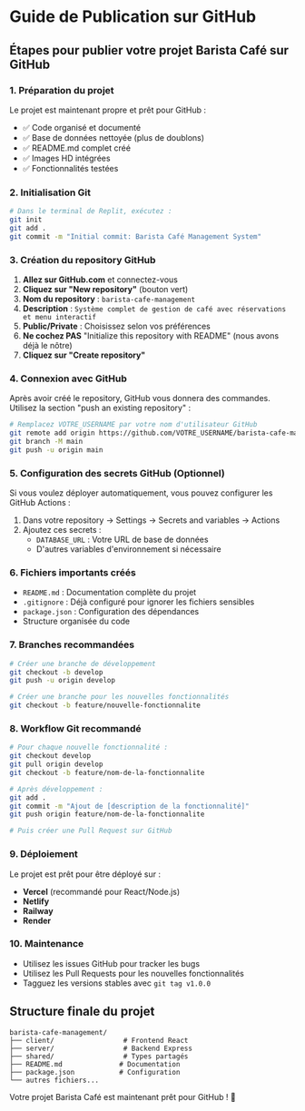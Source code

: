 # Guide de Publication sur GitHub

## Étapes pour publier votre projet Barista Café sur GitHub

### 1. Préparation du projet

Le projet est maintenant propre et prêt pour GitHub :
- ✅ Code organisé et documenté
- ✅ Base de données nettoyée (plus de doublons)
- ✅ README.md complet créé
- ✅ Images HD intégrées
- ✅ Fonctionnalités testées

### 2. Initialisation Git

```bash
# Dans le terminal de Replit, exécutez :
git init
git add .
git commit -m "Initial commit: Barista Café Management System"
```

### 3. Création du repository GitHub

1. **Allez sur GitHub.com** et connectez-vous
2. **Cliquez sur "New repository"** (bouton vert)
3. **Nom du repository** : `barista-cafe-management`
4. **Description** : `Système complet de gestion de café avec réservations et menu interactif`
5. **Public/Private** : Choisissez selon vos préférences
6. **Ne cochez PAS** "Initialize this repository with README" (nous avons déjà le nôtre)
7. **Cliquez sur "Create repository"**

### 4. Connexion avec GitHub

Après avoir créé le repository, GitHub vous donnera des commandes. Utilisez la section "push an existing repository" :

```bash
# Remplacez VOTRE_USERNAME par votre nom d'utilisateur GitHub
git remote add origin https://github.com/VOTRE_USERNAME/barista-cafe-management.git
git branch -M main
git push -u origin main
```

### 5. Configuration des secrets GitHub (Optionnel)

Si vous voulez déployer automatiquement, vous pouvez configurer les GitHub Actions :

1. Dans votre repository → Settings → Secrets and variables → Actions
2. Ajoutez ces secrets :
   - `DATABASE_URL` : Votre URL de base de données
   - D'autres variables d'environnement si nécessaire

### 6. Fichiers importants créés

- `README.md` : Documentation complète du projet
- `.gitignore` : Déjà configuré pour ignorer les fichiers sensibles
- `package.json` : Configuration des dépendances
- Structure organisée du code

### 7. Branches recommandées

```bash
# Créer une branche de développement
git checkout -b develop
git push -u origin develop

# Créer une branche pour les nouvelles fonctionnalités
git checkout -b feature/nouvelle-fonctionnalite
```

### 8. Workflow Git recommandé

```bash
# Pour chaque nouvelle fonctionnalité :
git checkout develop
git pull origin develop
git checkout -b feature/nom-de-la-fonctionnalite

# Après développement :
git add .
git commit -m "Ajout de [description de la fonctionnalité]"
git push origin feature/nom-de-la-fonctionnalite

# Puis créer une Pull Request sur GitHub
```

### 9. Déploiement

Le projet est prêt pour être déployé sur :
- **Vercel** (recommandé pour React/Node.js)
- **Netlify** 
- **Railway**
- **Render**

### 10. Maintenance

- Utilisez les issues GitHub pour tracker les bugs
- Utilisez les Pull Requests pour les nouvelles fonctionnalités
- Tagguez les versions stables avec `git tag v1.0.0`

## Structure finale du projet

```
barista-cafe-management/
├── client/                 # Frontend React
├── server/                 # Backend Express
├── shared/                 # Types partagés
├── README.md              # Documentation
├── package.json           # Configuration
└── autres fichiers...
```

Votre projet Barista Café est maintenant prêt pour GitHub ! 🚀